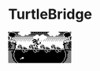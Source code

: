 # TurtleBridge
<img src="/ASSETS/TurtleBridge_AB.png" data-canonical-src="/ASSETS/TurtleBridge_AB.png" width="128" height="64" />
